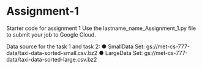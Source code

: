 # Assignment-1
Starter code for assignment 1
Use the lastname_name_Assignment_1.py file to submit your job to Google Cloud.

Data source for the task 1 and task 2:
 ● SmallData Set: gs://met-cs-777-data/taxi-data-sorted-small.csv.bz2
 ● LargeData Set: gs://met-cs-777-data/taxi-data-sorted-large.csv.bz2
